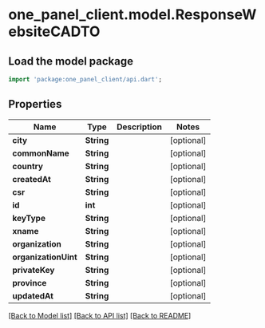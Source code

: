 # one_panel_client.model.ResponseWebsiteCADTO

## Load the model package
```dart
import 'package:one_panel_client/api.dart';
```

## Properties
Name | Type | Description | Notes
------------ | ------------- | ------------- | -------------
**city** | **String** |  | [optional] 
**commonName** | **String** |  | [optional] 
**country** | **String** |  | [optional] 
**createdAt** | **String** |  | [optional] 
**csr** | **String** |  | [optional] 
**id** | **int** |  | [optional] 
**keyType** | **String** |  | [optional] 
**xname** | **String** |  | [optional] 
**organization** | **String** |  | [optional] 
**organizationUint** | **String** |  | [optional] 
**privateKey** | **String** |  | [optional] 
**province** | **String** |  | [optional] 
**updatedAt** | **String** |  | [optional] 

[[Back to Model list]](../README.md#documentation-for-models) [[Back to API list]](../README.md#documentation-for-api-endpoints) [[Back to README]](../README.md)


